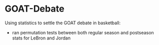 # GOAT-Debate
Using statistics to settle the GOAT debate in basketball:
- ran permutation tests between both regular season and postseason stats for LeBron and Jordan
